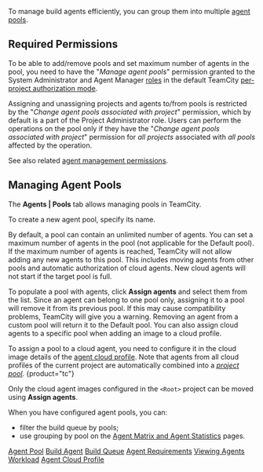 [//]: # (title: Configuring Agent Pools)
[//]: # (auxiliary-id: Configuring Agent Pools;Agent Pools)

To manage build agents efficiently, you can group them into multiple [agent pools](agent-pool.md).

## Required Permissions

To be able to add/remove pools and set maximum number of agents in the pool, you need to have the "_Manage agent pools_" permission granted to the System Administrator and Agent Manager [roles](managing-user-roles-and-permissions.md) in the default TeamCity [per-project authorization mode](managing-user-roles-and-permissions.md#Per-Project+Authorization+Mode).

Assigning and unassigning projects and agents to/from pools is restricted by the "_Change agent pools associated with project_" permission, which by default is a part of the Project Administrator role. Users can perform the operations on the pool only if they have the "_Change agent pools associated with project_" permission for _all projects_ associated with _all pools_ affected by the operation.

See also related [agent management permissions](managing-user-roles-and-permissions.md#Project-level+Agent+Management+Permissions).

## Managing Agent Pools

The __Agents | Pools__ tab allows managing pools in TeamCity.

To create a new agent pool, specify its name.

By default, a pool can contain an unlimited number of agents. You can set a maximum number of agents in the pool (not applicable for the Default pool). If the maximum number of agents is reached, TeamСity will not allow adding any new agents to this pool. This includes moving agents from other pools and automatic authorization of cloud agents. New cloud agents will not start if the target pool is full. 

To populate a pool with agents, click __Assign agents__ and select them from the list. Since an agent can belong to one pool only, assigning it to a pool will remove it from its previous pool. If this may cause compatibility problems, TeamCity will give you a warning. Removing an agent from a custom pool will return it to the Default pool. You can also assign cloud agents to a specific pool when adding an image to a cloud profile.

To assign a pool to a cloud agent, you need to configure it in the cloud image details of the [agent cloud profile](agent-cloud-profile.md). Note that agents from all cloud profiles of the current project are automatically combined into a _[project pool](agent-cloud-profile.md#Adding+Agent+Image)_.
{product="tc"}

<note product="tc">

Only the cloud agent images configured in the `<Root>` project can be moved using __Assign agents__.
</note>

When you have configured agent pools, you can:
* filter the build queue by pools;
* use grouping by pool on the [Agent Matrix and Agent Statistics](viewing-agents-workload.md) pages.

<seealso>
        <category ref="concepts">
            <a href="agent-pool.md">Agent Pool</a>
            <a href="build-agent.md">Build Agent</a>
            <a href="build-queue.md">Build Queue</a>
            <a href="agent-requirements.md">Agent Requirements</a>
        </category>
        <category ref="admin-guide">
            <a href="viewing-agents-workload.md">Viewing Agents Workload</a>
            <a href="agent-cloud-profile.md" product="tc">Agent Cloud Profile</a>
        </category>
</seealso>